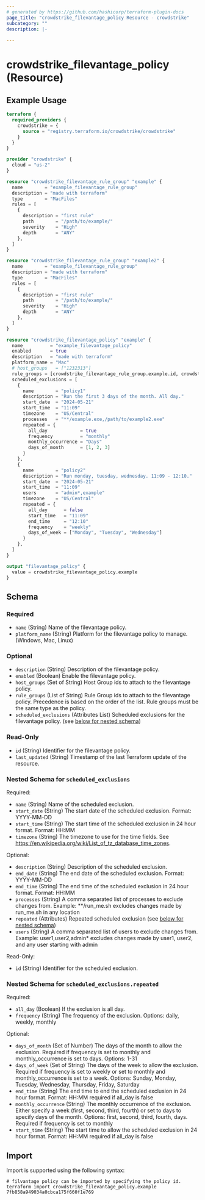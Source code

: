 ```yaml
---
# generated by https://github.com/hashicorp/terraform-plugin-docs
page_title: "crowdstrike_filevantage_policy Resource - crowdstrike"
subcategory: ""
description: |-
  
---
```


# crowdstrike_filevantage_policy (Resource)



## Example Usage

```terraform
terraform {
  required_providers {
    crowdstrike = {
      source = "registry.terraform.io/crowdstrike/crowdstrike"
    }
  }
}

provider "crowdstrike" {
  cloud = "us-2"
}

resource "crowdstrike_filevantage_rule_group" "example" {
  name        = "example_filevantage_rule_group"
  description = "made with terraform"
  type        = "MacFiles"
  rules = [
    {
      description = "first rule"
      path        = "/path/to/example/"
      severity    = "High"
      depth       = "ANY"
    },
  ]
}

resource "crowdstrike_filevantage_rule_group" "example2" {
  name        = "example_filevantage_rule_group"
  description = "made with terraform"
  type        = "MacFiles"
  rules = [
    {
      description = "first rule"
      path        = "/path/to/example/"
      severity    = "High"
      depth       = "ANY"
    },
  ]
}

resource "crowdstrike_filevantage_policy" "example" {
  name          = "example_filevantage_policy"
  enabled       = true
  description   = "made with terraform"
  platform_name = "Mac"
  # host_groups   = ["1232313"]
  rule_groups = [crowdstrike_filevantage_rule_group.example.id, crowdstrike_filevantage_rule_group.example2.id]
  scheduled_exclusions = [
    {
      name        = "policy1"
      description = "Run the first 3 days of the month. All day."
      start_date  = "2024-05-21"
      start_time  = "11:09"
      timezone    = "US/Central"
      processes   = "**/example.exe,/path/to/example2.exe"
      repeated = {
        all_day            = true
        frequency          = "monthly"
        monthly_occurrence = "Days"
        days_of_month      = [1, 2, 3]
      }
    },
    {
      name        = "policy2"
      description = "Run monday, tuesday, wednesday. 11:09 - 12:10."
      start_date  = "2024-05-21"
      start_time  = "11:09"
      users       = "admin*,example"
      timezone    = "US/Central"
      repeated = {
        all_day      = false
        start_time   = "11:09"
        end_time     = "12:10"
        frequency    = "weekly"
        days_of_week = ["Monday", "Tuesday", "Wednesday"]
      }
    },
  ]
}

output "filevantage_policy" {
  value = crowdstrike_filevantage_policy.example
}
```

<!-- schema generated by tfplugindocs -->
## Schema

### Required

- `name` (String) Name of the filevantage policy.
- `platform_name` (String) Platform for the filevantage policy to manage. (Windows, Mac, Linux)

### Optional

- `description` (String) Description of the filevantage policy.
- `enabled` (Boolean) Enable the filevantage policy.
- `host_groups` (Set of String) Host Group ids to attach to the filevantage policy.
- `rule_groups` (List of String) Rule Group ids to attach to the filevantage policy. Precedence is based on the order of the list. Rule groups must be the same type as the policy.
- `scheduled_exclusions` (Attributes List) Scheduled exclusions for the filevantage policy. (see [below for nested schema](#nestedatt--scheduled_exclusions))

### Read-Only

- `id` (String) Identifier for the filevantage policy.
- `last_updated` (String) Timestamp of the last Terraform update of the resource.

<a id="nestedatt--scheduled_exclusions"></a>
### Nested Schema for `scheduled_exclusions`

Required:

- `name` (String) Name of the scheduled exclusion.
- `start_date` (String) The start date of the scheduled exclusion. Format: YYYY-MM-DD
- `start_time` (String) The start time of the scheduled exclusion in 24 hour format. Format: HH:MM
- `timezone` (String) The timezone to use for the time fields. See https://en.wikipedia.org/wiki/List_of_tz_database_time_zones.

Optional:

- `description` (String) Description of the scheduled exclusion.
- `end_date` (String) The end date of the scheduled exclusion. Format: YYYY-MM-DD
- `end_time` (String) The end time of the scheduled exclusion in 24 hour format. Format: HH:MM
- `processes` (String) A comma separated list of processes to exclude changes from. Example: **/run_me.sh excludes changes made by run_me.sh in any location
- `repeated` (Attributes) Repeated scheduled exclusion (see [below for nested schema](#nestedatt--scheduled_exclusions--repeated))
- `users` (String) A comma separated list of users to exclude changes from. Example: user1,user2,admin* excludes changes made by user1, user2, and any user starting with admin

Read-Only:

- `id` (String) Identifier for the scheduled exclusion.

<a id="nestedatt--scheduled_exclusions--repeated"></a>
### Nested Schema for `scheduled_exclusions.repeated`

Required:

- `all_day` (Boolean) If the exclusion is all day.
- `frequency` (String) The frequency of the exclusion. Options: daily, weekly, monthly

Optional:

- `days_of_month` (Set of Number) The days of the month to allow the exclusion. Required if frequency is set to monthly and monthly_occurrence is set to days. Options: 1-31
- `days_of_week` (Set of String) The days of the week to allow the exclusion. Required if frequency is set to weekly or set to monthly and monthly_occurrence is set to a week. Options: Sunday, Monday, Tuesday, Wednesday, Thursday, Friday, Saturday
- `end_time` (String) The end time to end the scheduled exclusion in 24 hour format. Format: HH:MM required if all_day is false
- `monthly_occurrence` (String) The monthly occurrence of the exclusion. Either specify a week (first, second, third, fourth) or set to days to specify days of the month. Options: first, second, third, fourth, days. Required if frequency is set to monthly
- `start_time` (String) The start time to allow the scheduled exclusion in 24 hour format. Format: HH:MM required if all_day is false

## Import

Import is supported using the following syntax:

```shell
# filvantage policy can be imported by specifying the policy id.
terraform import crowdstrike_filevantage_policy.example 7fb858a949034a0cbca175f660f1e769
```
